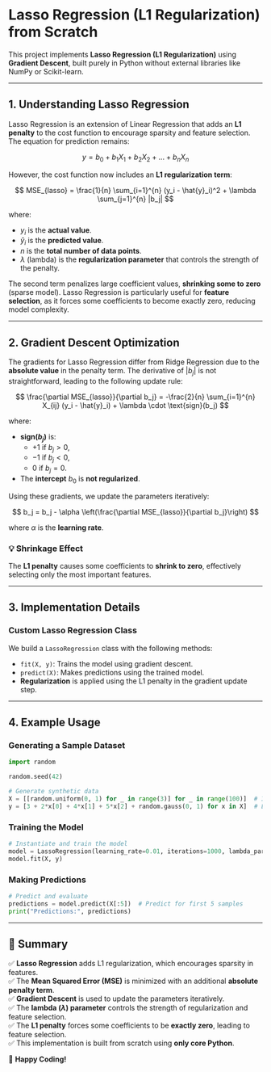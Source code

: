 # **Lasso Regression (L1 Regularization) from Scratch**

This project implements **Lasso Regression (L1 Regularization)** using **Gradient Descent**, built purely in Python without external libraries like NumPy or Scikit-learn.

---

## **1. Understanding Lasso Regression**
Lasso Regression is an extension of Linear Regression that adds an **L1 penalty** to the cost function to encourage sparsity and feature selection. The equation for prediction remains:

$$
y = b_0 + b_1X_1 + b_2X_2 + \dots + b_nX_n
$$

However, the cost function now includes an **L1 regularization term**:

$$
MSE_{lasso} = \frac{1}{n} \sum_{i=1}^{n} (y_i - \hat{y}_i)^2 + \lambda \sum_{j=1}^{n} |b_j|
$$



where:
- $y_i$ is the **actual value**.
- $\hat{y}_i$ is the **predicted value**.
- $n$ is the **total number of data points**.
- $\lambda$ (lambda) is the **regularization parameter** that controls the strength of the penalty.

The second term penalizes large coefficient values, **shrinking some to zero** (sparse model). Lasso Regression is particularly useful for **feature selection**, as it forces some coefficients to become exactly zero, reducing model complexity.

---

## **2. Gradient Descent Optimization**
The gradients for Lasso Regression differ from Ridge Regression due to the **absolute value** in the penalty term. The derivative of $|b_j|$ is not straightforward, leading to the following update rule:

$$
\frac{\partial MSE_{lasso}}{\partial b_j} = -\frac{2}{n} \sum_{i=1}^{n} X_{ij} (y_i - \hat{y}_i) + \lambda \cdot \text{sign}(b_j)
$$

where:
- **sign($b_j$)** is:
  - $+1$ if $b_j > 0$,
  - $-1$ if $b_j < 0$,
  - $0$ if $b_j = 0$.
- The **intercept** $b_0$ is **not regularized**.

Using these gradients, we update the parameters iteratively:

$$
b_j = b_j - \alpha \left(\frac{\partial MSE_{lasso}}{\partial b_j}\right)
$$

where $\alpha$ is the **learning rate**.

### **💡 Shrinkage Effect**
The **L1 penalty** causes some coefficients to **shrink to zero**, effectively selecting only the most important features.

---

## **3. Implementation Details**
### **Custom Lasso Regression Class**
We build a `LassoRegression` class with the following methods:
- `fit(X, y)`: Trains the model using gradient descent.
- `predict(X)`: Makes predictions using the trained model.
- **Regularization** is applied using the L1 penalty in the gradient update step.

---

## **4. Example Usage**

### **Generating a Sample Dataset**
```python
import random

random.seed(42)

# Generate synthetic data
X = [[random.uniform(0, 1) for _ in range(3)] for _ in range(100)]  # 100 samples, 3 features
y = [3 + 2*x[0] + 4*x[1] + 5*x[2] + random.gauss(0, 1) for x in X]  # Linear relation with noise
```

### **Training the Model**
```python
# Instantiate and train the model
model = LassoRegression(learning_rate=0.01, iterations=1000, lambda_param=0.1)
model.fit(X, y)
```

### **Making Predictions**
```python
# Predict and evaluate
predictions = model.predict(X[:5])  # Predict for first 5 samples
print("Predictions:", predictions)
```

---

## **📌 Summary**
✅ **Lasso Regression** adds L1 regularization, which encourages sparsity in features.  
✅ The **Mean Squared Error (MSE)** is minimized with an additional **absolute penalty term**.  
✅ **Gradient Descent** is used to update the parameters iteratively.  
✅ The **lambda ($\lambda$) parameter** controls the strength of regularization and feature selection.  
✅ The **L1 penalty** forces some coefficients to be **exactly zero**, leading to feature selection.  
✅ This implementation is built from scratch using **only core Python**.  

🚀 **Happy Coding!**

